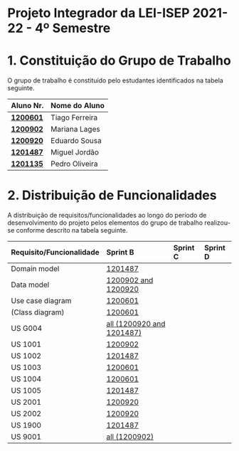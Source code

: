 # Projeto Integrador da LEI-ISEP 2021-22 - 4º Semestre

# 1. Constituição do Grupo de Trabalho

O grupo de trabalho é constituído pelo estudantes identificados na tabela seguinte.

| Aluno Nr.                      | Nome do Aluno  |
|--------------------------------|----------------|
| **[1200601](SprintB/1200601)** | Tiago Ferreira |
| **[1200902](SprintB/1200902)** | Mariana Lages  |
| **[1200920](SprintB/1200920)** | Eduardo Sousa  |
| **[1201487](SprintB/1201487)** | Miguel Jordão  |
| **[1201135](SprintB/1201135)** | Pedro Oliveira |


# 2. Distribuição de Funcionalidades ###

A distribuição de requisitos/funcionalidades ao longo do período de desenvolvimento do projeto pelos elementos do grupo de trabalho realizou-se conforme descrito na tabela seguinte.

| Requisito/Funcionalidade | Sprint B                                         | Sprint C         | Sprint D        |
|:-------------------------|:-------------------------------------------------|:-----------------|:----------------|
| Domain model             | [1201487](SprintB/DM.svg)                        | [](SprintC/.md)  | [](SprintD/.md) |
| Data model               | [1200902 and 1200920](SprintB/ModeloDeDados.svg) | [](SprintC/.md)  | [](SprintD/.md) |
| Use case diagram         | [1200601](SprintB/UseCaseDiagram.svg)            | [](SprintC/.svg) | [](SprintD/.md) |
| (Class diagram)          | [1200601](SprintB/CD.svg)                        | [](SprintC/.md)  | [](SprintD/.md) |
| US G004                  | [all (1200920 and 1201487)]()                    |                  |                 |
| US 1001                  | [1200902](SprintB/1200902/US1001/US1001.md)      |                  |                 |
| US 1002                  | [1201487](SprintB/1201487/US1002/US1002.md)      |                  |                 |
| US 1003                  | [1200601](SprintB/1200601/US1003/US1003.md)      |                  |                 |
| US 1004                  | [1200601](SprintB/1200601/US1004/US1004.md)      |                  |                 |
| US 1005                  | [1201487](SprintB/1201487/US1005/US1005.md)      |                  |                 |
| US 2001                  | [1200920](SprintB/1200920/US2001/US2001.md)      |                  |                 |
| US 2002                  | [1200920](SprintB/1200920/US2002/US2002.md)      |                  |                 |
| US 1900                  | [1201487](SprintB/1200902/US1900/US1900.md)      |                  |                 |
| US 9001                  | [all (1200902)](SprintB/SprintB_US9001.pptx)     |                  |                 |
